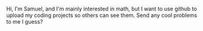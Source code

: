 Hi, I'm Samuel, and I'm mainly interested in math, but I want to use github to upload my coding projects so others can see them.
Send any cool problems to me I guess?
<!---
radicalaxis42/radicalaxis42 is a ✨ special ✨ repository because its `README.md` (this file) appears on your GitHub profile.
You can click the Preview link to take a look at your changes.
--->
